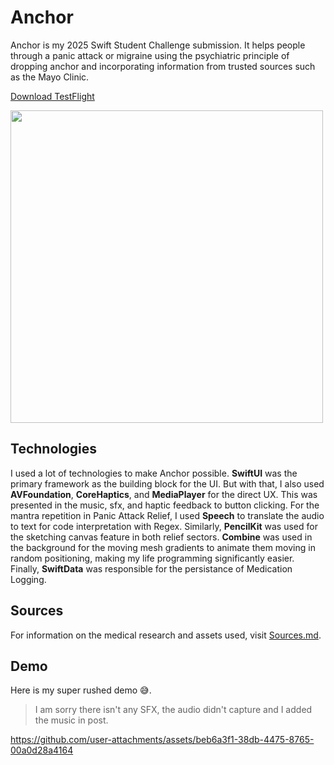 # Anchor
Anchor is my 2025 Swift Student Challenge submission. It helps people through a panic attack or migraine using the psychiatric principle of dropping anchor and incorporating information from trusted sources such as the Mayo Clinic.
 
 [Download TestFlight](https://testflight.apple.com/join/FFdHYfSa)
 
 <img src="https://github.com/user-attachments/assets/67042af5-f8b8-4a79-a57b-40ef25f5748c" height="500px">

## Technologies
I used a lot of technologies to make Anchor possible. **SwiftUI** was the primary framework as the building block for the UI. But with that, I also used **AVFoundation**, **CoreHaptics**, and **MediaPlayer** for the direct UX. This was presented in the music, sfx, and haptic feedback to button clicking. For the mantra repetition in Panic Attack Relief, I used **Speech** to translate the audio to text for code interpretation with Regex. Similarly, **PencilKit** was used for the sketching canvas feature in both relief sectors. **Combine** was used in the background for the moving mesh gradients to animate them moving in random positioning, making my life programming significantly easier. Finally, **SwiftData** was responsible for the persistance of Medication Logging.

## Sources
For information on the medical research and assets used, visit [Sources.md](Anchor.swiftpm/Sources.md).

## Demo
Here is my super rushed demo 😅.

> I am sorry there isn't any SFX, the audio didn't capture and I added the music in post.

https://github.com/user-attachments/assets/beb6a3f1-38db-4475-8765-00a0d28a4164

